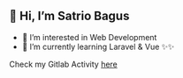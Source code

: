 ## 👋 Hi, I’m Satrio Bagus
- 👀 I’m interested in Web Development
- 🌱 I’m currently learning Laravel &  Vue
✨✨

Check my Gitlab Activity [here](https://gitlab.com/strbagus)
